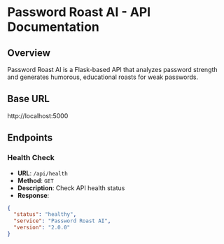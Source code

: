 # Password Roast AI - API Documentation

## Overview
Password Roast AI is a Flask-based API that analyzes password strength and generates humorous, educational roasts for weak passwords.

## Base URL
http://localhost:5000


## Endpoints

### Health Check
- **URL**: `/api/health`
- **Method**: `GET`
- **Description**: Check API health status
- **Response**:
```json
{
  "status": "healthy",
  "service": "Password Roast AI",
  "version": "2.0.0"
}